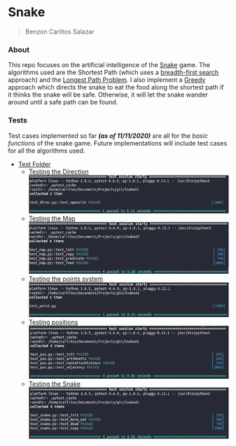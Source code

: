 # Snake
> Benzon Carlitos Salazar

### About
This repo focuses on the artificial intelligence of the 
[Snake](https://en.wikipedia.org/wiki/Snake_(video_game_genre)) game.
The algorithms used are the Shortest Path (which uses a 
[breadth-first search](https://en.wikipedia.org/wiki/Breadth-first_search)
approach) and the 
[Longest Path Problem](https://en.wikipedia.org/wiki/Longest_path_problem).
I also implement a [Greedy](https://en.wikipedia.org/wiki/Greedy_algorithm)
 approach which directs the snake to eat the food along the shortest path if it
 thinks the snake will be safe. Otherwise, it will let the snake wander around
until a safe path can be found.

### Tests
Test cases implemented so far ***(as of 11/11/2020)*** are all for the *basic 
functions* of the snake game. Future implementations will include test cases
for all the algorithms used.
* [Test Folder](./tests)
	* [Testing the Direction](./tests/base/test_direc.py)
	![test direction](./imgs/test_direc.png)
	* [Testing the Map](./test/base/test_map.py)
	![Test map](./imgs/test_map.png)
	* [Testing the points system](./tests/base/test_point.py)
	![Test point](./imgs/test_point.png)
	* [Testing positions](./tests/base/test_pos.py)
	![Testing positions](./imgs/test_pos.png)
	* [Testing the Snake](./tests/bases/test_snake.py)
	![Testing Snake](./imgs/test_snake.png)